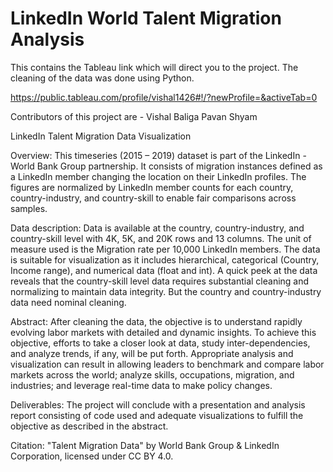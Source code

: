 # LinkedIn World Talent Migration Analysis
This contains the Tableau link which will direct you to the project. 
The cleaning of the data was done using Python.

https://public.tableau.com/profile/vishal1426#!/?newProfile=&activeTab=0 


Contributors of this project are - 
Vishal Baliga
Pavan Shyam

LinkedIn Talent Migration Data Visualization

Overview:
This timeseries (2015 – 2019) dataset is part of the LinkedIn - World Bank Group partnership. It consists of migration instances defined as a LinkedIn member changing the location on their LinkedIn profiles. The figures are normalized by LinkedIn member counts for each country, country-industry, and country-skill to enable fair comparisons across samples.

Data description:
Data is available at the country, country-industry, and country-skill level with 4K, 5K, and 20K rows and 13 columns. The unit of measure used is the Migration rate per 10,000 LinkedIn members. The data is suitable for visualization as it includes hierarchical, categorical (Country, Income range), and numerical data (float and int). A quick peek at the data reveals that the country-skill level data requires substantial cleaning and normalizing to maintain data integrity. But the country and country-industry data need nominal cleaning.

Abstract:
After cleaning the data, the objective is to understand rapidly evolving labor markets with detailed and dynamic insights. To achieve this objective, efforts to take a closer look at data, study inter-dependencies, and analyze trends, if any, will be put forth. Appropriate analysis and visualization can result in allowing leaders to benchmark and compare labor markets across the world; analyze skills, occupations, migration, and industries; and leverage real-time data to make policy changes. 

Deliverables:
The project will conclude with a presentation and analysis report consisting of code used and adequate visualizations to fulfill the objective as described in the abstract.


Citation:
"Talent Migration Data" by World Bank Group & LinkedIn Corporation, licensed under CC BY 4.0.


